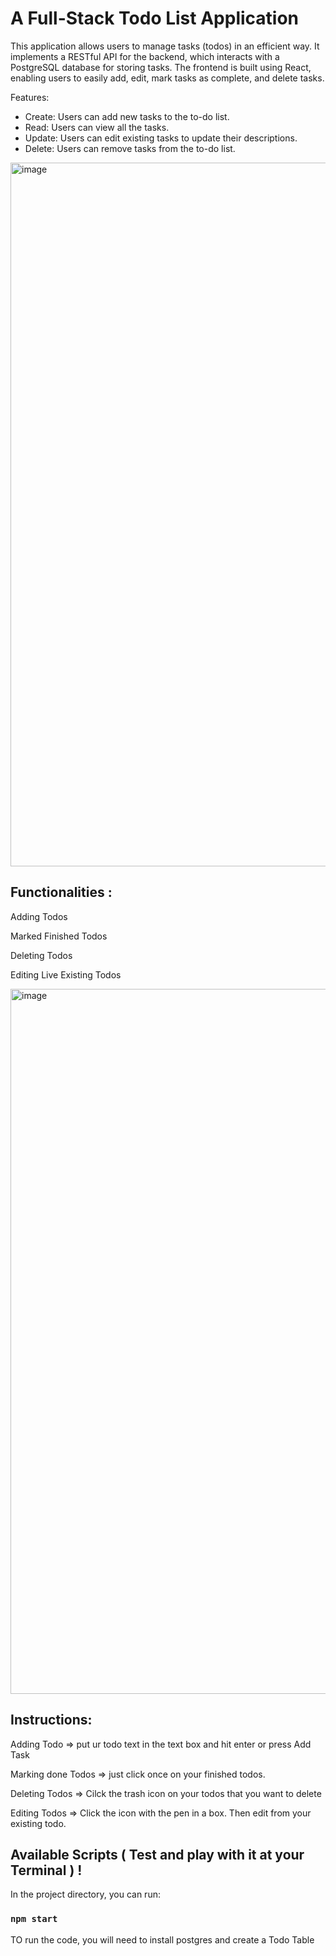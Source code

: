 # A Full-Stack Todo List Application
This application allows users to manage tasks (todos) in an efficient way. It implements a RESTful API for the backend, which interacts with a PostgreSQL database for storing tasks. The frontend is built using React, enabling users to easily add, edit, mark tasks as complete, and delete tasks.

Features:
- Create: Users can add new tasks to the to-do list.
- Read: Users can view all the tasks.
- Update: Users can edit existing tasks to update their descriptions.
- Delete: Users can remove tasks from the to-do list.


<img width="1126" alt="image" src="https://github.com/user-attachments/assets/39c13812-a820-4c14-a033-fc59b18ae0e3">



Functionalities :
---------------

Adding Todos

Marked Finished Todos

Deleting Todos

Editing Live Existing Todos


<img width="1128" alt="image" src="https://github.com/user-attachments/assets/62870988-4b68-4d62-9555-2f0104338db6">



Instructions:
------
Adding Todo  => 
put ur todo text in the text box and hit enter or press Add Task

Marking done Todos => 
just click once on your finished todos.

Deleting Todos => 
Cilck the trash icon on your todos that you want to delete

Editing Todos => 
Click the icon with the pen in a box. Then edit from your existing todo.






Available Scripts ( Test and play with it at your Terminal ) !
------------
In the project directory, you can run:
### `npm start`
TO run the code, you will need to install postgres and create a Todo Table


